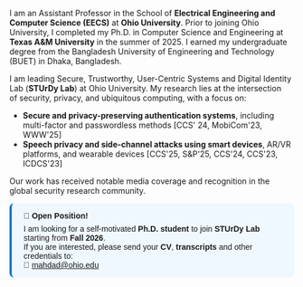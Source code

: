  I am an Assistant Professor in the School of **Electrical Engineering and Computer Science (EECS)** at **Ohio University**. Prior to joining Ohio University, I completed my Ph.D. in Computer Science and Engineering at **Texas A&M University** in the summer of 2025. I earned my undergraduate degree from the Bangladesh University of Engineering and Technology (BUET) in Dhaka, Bangladesh.


I am leading Secure, Trustworthy, User-Centric Systems and Digital Identity Lab (**STUrDy Lab**) at Ohio University. My research lies at the intersection of security, privacy, and ubiquitous computing, with a focus on:
- **Secure and privacy-preserving authentication systems**, including multi-factor and passwordless methods [CCS' 24, MobiCom'23, WWW'25]
- **Speech privacy and side-channel attacks using smart devices**, AR/VR platforms, and wearable devices [CCS'25, S&P'25, CCS'24, CCS'23, ICDCS'23]

Our work has received notable media coverage and recognition in the global security research community. 


<div style="border-left: 4px solid #007acc; padding: 1em 1.5em; background: #f0f8ff; border-radius: 8px; font-family: sans-serif;">
<p style="margin: 0 0 0.5em 0;"><strong>📢 Open Position!</strong></p>
    I am looking for a self-motivated <strong>Ph.D. student</strong> to join <strong>STUrDy Lab</strong> starting from <strong>Fall 2026</strong>.
 
  <p style="margin: 0;">
    If you are interested, please send your <strong>CV</strong>, <strong>transcripts</strong> and other credentials to:
    <br>
    📧 <a href="mailto:mahdad@ohio.edu">mahdad@ohio.edu</a><br>
  </p>
</div>
